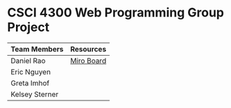 # CSCI 4300 Web Programming Group Project

| Team Members         | Resources |
|----------------------|-----------|
| Daniel Rao           | [Miro Board](https://miro.com/welcomeonboard/TjlyZmZ4cUV6dTVxbjBGVVE5NkcwOG9Gc0gwNlhFUENKNkNXRndvSWtqN0JjVjlsZjN5b1AxRXd1UTYxVXl5anwzNDU4NzY0NjAyMDY3MTY1Mzc4fDI=?share_link_id=748463256476)          |
| Eric Nguyen          |           |
| Greta Imhof          |           |
| Kelsey Sterner       |           |
